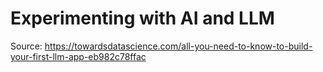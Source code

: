 # Experimenting with AI and LLM

Source: https://towardsdatascience.com/all-you-need-to-know-to-build-your-first-llm-app-eb982c78ffac